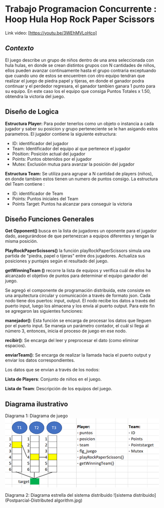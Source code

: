 # Trabajo Programacion Concurrente : Hoop Hula Hop Rock Paper Scissors
Link video: [https://youtu.be/3WEhMVLoHco]
## *Contexto*
El juego describe un grupo de niños dentro de una area seleccionada con hula hulas, en donde se crean distintos grupos con N cantidades de niños, ellos pueden avanzar continuamente hasta el grupo contraria exceptuando que cuando uno de estos se encuentren con otro equipo tendran que realizar el juego de piedra papel y tijeras, en donde el ganador podra continuar y el perdedor regresara, el ganador tambien ganara 1 punto para su equipo. En este caso los el equipo que consiga Puntos Totales x 1.50, obtendra la victoria del juego.

## Diseño de Logica
**Estructura Player:**  Para poder tenerlos como un objeto o instancia a cada jugador y saber su posicion y grupo perteneciente se le han asigando estos parametros.
El jugador contiene la siguiente estructura:
- ID: identificador del jugador
- Team: Identificador del equipo al que pertenece el jugador
- Pòsition: Posición actual del jugador
- Points: Puntos obtenidos por el jugador
- Mutex: Exclusión mutua para avanzar la posición del jugador  

**Estructura Team:** Se utiliza para agrupar a N cantidad de players (niños), en donde tambien estos tienen un numero de puntos consigo.
La estructura del Team contiene :
 - ID: identificador de Team
 - Points: Puntos iniciales del Team
 - Points Target: Puntos ha alcanzar para conseguir la victoria

## Diseño Funciones Generales
**Get Opponent()** busca en la lista de jugadores un oponente para el jugador dado, asegurándose de que pertenezcan a equipos diferentes y tengan la misma posición.  

**PlayRockPaperScissors()** la función playRockPaperScissors simula una partida de "piedra, papel o tijeras" entre dos jugadores. Actualiza sus posiciones y puntajes según el resultado del juego.  

**getWinningTeam ()**  recorre la lista de equipos y verifica cuál de ellos ha alcanzado el objetivo de puntos para determinar el equipo ganador del juego.

Se agregó el componente de programación distribuida, este consiste en una arquitectura circular y comunicación a través de formato json. Cada nodo tiene dos puertos: input, output. El nodo recibe los datos a través del puerto input, luego los almacena y los envía al puerto output. Para este fin se agregaron las siguientes funciones:  

**manejador()**: Esta función se encarga de procesar los datos que lleguen por el puerto input. Se maneja un parámetro contador, el cuál si llega al número 3, entonces, inicia el proceso de juego en ese nodo.

**recibir()**: Se encarga del leer y preprocesar el dato (como eliminar espacios). 

**enviarTeam()**: Se encarga de realizar la llamada hacia el puerto output y enviar los datos correspondientes.

Los datos que se envian a través de los nodos:

**Lista de Players**: Conjunto de niños en el juego.

**Lista de Team**: Descripción de los equipos del juego.

## Diagrama ilustrativo
Diagrama 1: Diagrama de juego
![diagrama ilustrativo](diagrama_prog_concurrente_distribuida.png)

Diagrama 2: Diagrama estrella del sistema distribuido
![sistema distribuido](Postparcial-Distributed algorithm.jpg)
